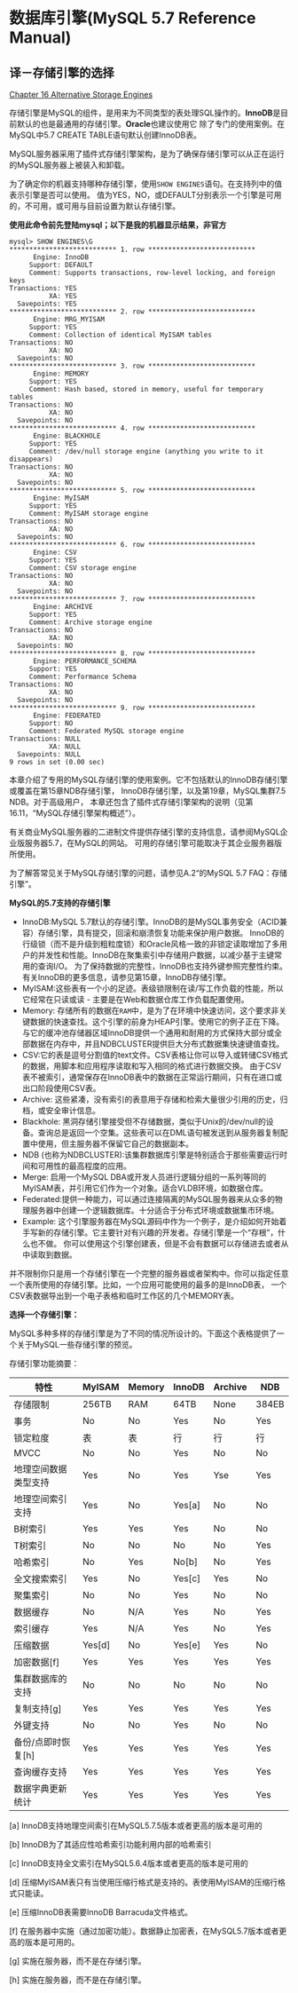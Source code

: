 # 数据库引擎(MySQL 5.7 Reference Manual)

## 译－存储引擎的选择
[Chapter 16 Alternative Storage Engines](http://dev.mysql.com/doc/refman/5.7/en/storage-engines.html)

存储引擎是MySQL的组件，是用来为不同类型的表处理SQL操作的。**InnoDB**是目前默认的也是最通用的存储引擎。**Oracle**也建议使用它
除了专门的使用案例。在MySQL中5.7 CREATE TABLE语句默认创建InnoDB表。

MySQL服务器采用了插件式存储引擎架构，是为了确保存储引擎可以从正在运行的MySQL服务器上被装入和卸载。

为了确定你的机器支持哪种存储引擎，使用` SHOW ENGINES `语句。在支持列中的值表示引擎是否可以使用。
值为YES，NO，或DEFAULT分别表示一个引擎是可用的，不可用，或可用与目前设置为默认存储引擎。

**使用此命令前先登陆mysql；以下是我的机器显示结果，非官方**
```
mysql> SHOW ENGINES\G
*************************** 1. row ***************************
      Engine: InnoDB
     Support: DEFAULT
     Comment: Supports transactions, row-level locking, and foreign keys
Transactions: YES
          XA: YES
  Savepoints: YES
*************************** 2. row ***************************
      Engine: MRG_MYISAM
     Support: YES
     Comment: Collection of identical MyISAM tables
Transactions: NO
          XA: NO
  Savepoints: NO
*************************** 3. row ***************************
      Engine: MEMORY
     Support: YES
     Comment: Hash based, stored in memory, useful for temporary tables
Transactions: NO
          XA: NO
  Savepoints: NO
*************************** 4. row ***************************
      Engine: BLACKHOLE
     Support: YES
     Comment: /dev/null storage engine (anything you write to it disappears)
Transactions: NO
          XA: NO
  Savepoints: NO
*************************** 5. row ***************************
      Engine: MyISAM
     Support: YES
     Comment: MyISAM storage engine
Transactions: NO
          XA: NO
  Savepoints: NO
*************************** 6. row ***************************
      Engine: CSV
     Support: YES
     Comment: CSV storage engine
Transactions: NO
          XA: NO
  Savepoints: NO
*************************** 7. row ***************************
      Engine: ARCHIVE
     Support: YES
     Comment: Archive storage engine
Transactions: NO
          XA: NO
  Savepoints: NO
*************************** 8. row ***************************
      Engine: PERFORMANCE_SCHEMA
     Support: YES
     Comment: Performance Schema
Transactions: NO
          XA: NO
  Savepoints: NO
*************************** 9. row ***************************
      Engine: FEDERATED
     Support: NO
     Comment: Federated MySQL storage engine
Transactions: NULL
          XA: NULL
  Savepoints: NULL
9 rows in set (0.00 sec)
```

本章介绍了专用的MySQL存储引擎的使用案例。它不包括默认的InnoDB存储引擎或覆盖在第15章NDB存储引擎，
InnoDB存储引擎，以及第19章，MySQL集群7.5 NDB。对于高级用户，
本章还包含了插件式存储引擎架构的说明（见第16.11，“MySQL存储引擎架构概述”）。

有关商业MySQL服务器的二进制文件提供存储引擎的支持信息，请参阅MySQL企业版服务器5.7，在MySQL的网站。
可用的存储引擎可能取决于其企业服务器版所使用。

为了解答常见关于MySQL存储引擎的问题，请参见A.2“的MySQL 5.7 FAQ：存储引擎”。

**MySQL的5.7支持的存储引擎**

+ InnoDB:MySQL 5.7默认的存储引擎。InnoDB的是MySQL事务安全（ACID兼容）存储引擎，具有提交，回滚和崩溃恢复功能来保护用户数据。
InnoDB的行级锁（而不是升级到粗粒度锁）和Oracle风格一致的非锁定读取增加了多用户的并发性和性能。InnoDB在聚集索引中存储用户数据，以减少基于主键常用的查询I/O。
为了保持数据的完整性，InnoDB也支持外键参照完整性约束。有关InnoDB的更多信息，请参见第15章，InnoDB存储引擎。
+ MyISAM:这些表有一个小的足迹。表级锁限制在读/写工作负载的性能，所以它经常在只读或读 - 主要是在Web和数据仓库工作负载配置使用。 
+ Memory: 存储所有的数据在`RAM`中，是为了在环境中快速访问，这个要求非关键数据的快速查找。这个引擎的前身为HEAP引擎。使用它的例子正在下降。
与它的缓冲池存储器区域InnoDB提供一个通用和耐用的方式保持大部分或全部数据在内存中，并且NDBCLUSTER提供巨大分布式数据集快速键值查找。
+ CSV:它的表是逗号分割值的text文件。CSV表格让你可以导入或转储CSV格式的数据，用脚本和应用程序读取和写入相同的格式进行数据交换。
由于CSV表不被索引，通常保存在InnoDB表中的数据在正常运行期间，只有在进口或出口阶段使用CSV表。
+ Archive: 这些紧凑，没有索引的表意用于存储和检索大量很少引用的历史，归档，或安全审计信息。
+ Blackhole: 黑洞存储引擎接受但不存储数据，类似于Unix的/dev/null的设备。查询总是返回一个空集。这些表可以在DML语句被发送到从服务器复制配置中使用，但主服务器不保留它自己的数据副本。
+ NDB (也称为NDBCLUSTER):该集群数据库引擎是特别适合于那些需要运行时间和可用性的最高程度的应用。
+ Merge: 启用一个MySQL DBA或开发人员进行逻辑分组的一系列等同的MyISAM表，并引用它们作为一个对象。适合VLDB环境，如数据仓库。
+ Federated:提供一种能力，可以通过连接隔离的MySQL服务器来从众多的物理服务器中创建一个逻辑数据库。十分适合于分布式环境或数据集市环境。
+ Example: 这个引擎服务器在MySQL源码中作为一个例子，是介绍如何开始着手写新的存储引擎。它主要针对有兴趣的开发者。存储引擎是一个“存根”，什么也不做。
你可以使用这个引擎创建表，但是不会有数据可以存储进去或者从中读取到数据。

并不限制你只是用一个存储引擎在一个完整的服务器或者架构中。你可以指定任意一个表所使用的存储引擎。比如，一个应用可能使用的最多的是InnoDB表，
一个CSV表数据导出到一个电子表格和临时工作区的几个MEMORY表。

**选择一个存储引擎：**

MySQL多种多样的存储引擎是为了不同的情况所设计的。下面这个表格提供了一个关于MySQL一些存储引擎的预览。

存储引擎功能摘要：

|   特性     | MyISAM | Memory |	InnoDB| Archive | NDB |
|-----------|--------|--------|-------|---------|-----|
|  存储限制   | 256TB | 	RAM   |  64TB | None    | 384EB|
|  事务      | No | 	No   |  Yes | No  | Yes|
| 锁定粒度     | 表 | 	表  |  行 | 行 | 行|
|MVCC    | No | 	No   |  Yes | No  | No|
|地理空间数据类型支持| Yes | 	No   |  Yes | Yse | Yes|
|地理空间索引支持| Yes | 	No   |  Yes[a] | No | No|
|B树索引| Yes | 	Yes  |  Yes | No | No|
|T树索引| No | No |  No | No | Yes|
|哈希索引| No | Yes |  No[b] | No | Yes|
|全文搜索索引| Yes | No |  Yes[c] | Yes | No|
|聚集索引| No | 	No   |  Yes | No  | No|
|数据缓存|No|	N/A	|Yes|No|Yes|
|索引缓存|Yes|	N/A	|Yes|No|Yes|
|压缩数据|Yes[d]|	No|Yes[e]|Yes|No|
|加密数据[f]|Yes|	Yes|Yes|Yes|Yes|
|集群数据库的支持|No|No|No|No|No|
|复制支持[g]|Yes|	Yes|Yes|Yes|Yes|
|外键支持|No|	No|	Yes|No|No|
|备份/点即时恢复[h]|Yes|	Yes|Yes|Yes|Yes|
|查询缓存支持|Yes|	Yes|Yes|Yes|Yes|
|数据字典更新统计|Yes|	Yes|Yes|Yes|Yes|

[a] InnoDB支持地理空间索引在MySQL5.7.5版本或者更高的版本是可用的

[b] InnoDB为了其适应性哈希索引功能利用内部的哈希索引

[c] InnoDB支持全文索引在MySQL5.6.4版本或者更高的版本是可用的

[d] 压缩MyISAM表只有当使用压缩行格式是支持的。表使用MyISAM的压缩行格式只能读。

[e] 压缩InnoDB表需要InnoDB Barracuda文件格式。

[f] 在服务器中实施（通过加密功能）。数据静止加密表，在MySQL5.7版本或者更高的版本是可用的。

[g] 实施在服务器，而不是在存储引擎。

[h] 实施在服务器，而不是在存储引擎。